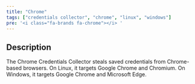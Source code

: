 ```yaml
---
title: "Chrome"
tags: ["credentials collector", "chrome", "linux", "windows"]
pre: '<i class="fa-brands fa-chrome"></i> '
---
```


## Description

The Chrome Credentials Collector steals saved credentials from Chrome-based browsers.
On Linux, it targets Google Chrome and Chromium. On Windows, it targets Google Chrome
and Microsoft Edge.
